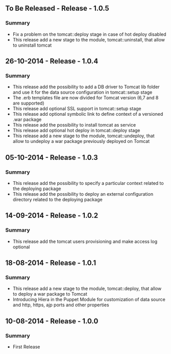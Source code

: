 ## To Be Released - Release - 1.0.5
### Summary
- Fix a problem on the tomcat::deploy stage in case of hot deploy disabled
- This release add a new stage to the module, tomcat::uninstall, that allow to uninstall tomcat

## 26-10-2014 - Release - 1.0.4
### Summary
- This release add the possibility to add a DB driver to Tomcat lib folder and use it for the data source configuration in tomcat::setup stage
- The .erb templates file are now divided for Tomcat version (6,7 and 8 are supported)
- This release add optional SSL support in tomcat::setup stage
- This release add optional symbolic link to define context of a versioned .war package
- This release add the possibility to install tomcat as service
- This release add optional hot deploy in tomcat::deploy stage
- This release add a new stage to the module, tomcat::undeploy, that allow to undeploy a war package previously deployed on Tomcat

## 05-10-2014 - Release - 1.0.3
### Summary
- This release add the possibility to specify a particular context related to the deploying package
- This release add the possibility to deploy an external configuration directory related to the deploying package

## 14-09-2014 - Release - 1.0.2
### Summary
- This release add the tomcat users provisioning and make access log optional

## 18-08-2014 - Release - 1.0.1
### Summary
- This release add a new stage to the module, tomcat::deploy, that allow to deploy a war package to Tomcat
- Introducing Hiera in the Puppet Module for customization of data source and http, https, ajp ports and other properties

## 10-08-2014 - Release - 1.0.0
### Summary
- First Release
